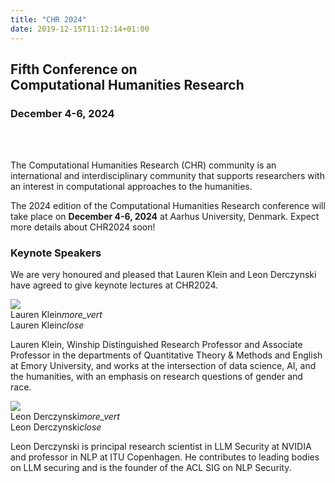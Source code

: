 ```yaml
---
title: "CHR 2024"
date: 2019-12-15T11:12:14+01:00
---
```


<h2 class="center"><b><span style="text-align:center";>Fifth Conference on</br> Computational Humanities Research</span></b></h2>
<h3 class="center"><b><span style="text-align:center;">December 4-6, 2024</span></b></h3></br></br>

The Computational Humanities Research (CHR) community is an international and
interdisciplinary community that supports researchers with an interest in computational
approaches to the humanities. 

The 2024 edition of the Computational Humanities Research conference will take
place on **December 4-6, 2024** at Aarhus University, Denmark. Expect more
details about CHR2024 soon!


### Keynote Speakers 

We are very honoured and pleased that Lauren Klein and Leon Derczynski have agreed to give keynote lectures at CHR2024.

<div class="row"> 
  <div class="col s13 m5"> 
    <div class="card"> 
      <div class="card-image waves-effect waves-block waves-light"> 
        <img class="speaker-img activator" src="/images/announce/lauren-klein.jpg" > 
      </div> 
      <div class="card-content"> 
        <span class="card-title grey-text text-darken-4 activator">Lauren Klein<i class="material-icons right">more_vert</i></span> 
      </div> 
      <div class="card-reveal"> 
        <span class="card-title grey-text text-darken-4">Lauren Klein<i class="material-icons right">close</i></span> 
        <p>Lauren Klein, Winship Distinguished Research Professor and Associate Professor in the departments of  
            Quantitative Theory & Methods and English at Emory University, and works at the intersection of data  
            science, AI, and the humanities, with an emphasis on research questions of gender and race.</p> 
      </div> 
    </div> 
  </div> 
  <div class="col s13 m5"> 
    <div class="card"> 
      <div class="card-image waves-effect waves-block waves-light"> 
        <img class="speaker-img activator" src="/images/announce/leon-derczynski-square-med-forweb.jpg"> 
      </div> 
      <div class="card-content waves-effect waves-block waves-light"> 
        <span class="card-title grey-text text-darken-4 activator">Leon Derczynski<i class="material-icons right">more_vert</i></span> 
      </div> 
      <div class="card-reveal"> 
        <span class="card-title grey-text text-darken-4">Leon Derczynski<i class="material-icons right">close</i></span> 
        <p>Leon Derczynski is principal research scientist in LLM Security at NVIDIA and professor in NLP at 
                ITU Copenhagen. He contributes to leading bodies on 
                LLM securing and is the founder of the ACL SIG on NLP Security.</p> 
      </div> 
    </div> 
  </div>   
</div> 
 